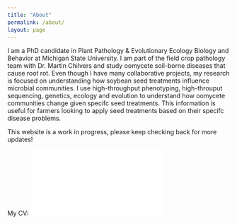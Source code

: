 ```yaml
---
title: "About"
permalink: /about/
layout: page
---
```


I am a PhD candidate in Plant Pathology & Evolutionary Ecology Biology and Behavior at Michigan State University. I am part of the field crop pathology team with Dr. Martin Chilvers and study oomycete soil-borne diseases that cause root rot. Even though I have many collaborative projects, my research is focused on understanding how soybean seed treatments influence microbial communities. I use high-throughput phenotyping, high-throuput sequencing, genetics, ecology and evolution to understand how oomycete communities change given specifc seed treatments. This information is useful for farmers looking to apply seed treatments based on their specifc disease problems. 

This website is a work in progress, please keep checking back for more updates!

My CV: ![My CV](/ZAN_CV.pdf)
